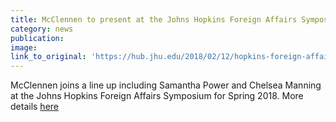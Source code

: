 ```yaml
---
title: McClennen to present at the Johns Hopkins Foreign Affairs Symposium
category: news
publication:
image:
link_to_original: 'https://hub.jhu.edu/2018/02/12/hopkins-foreign-affairs-symposium-lineup-2018/'
---
```


McClennen joins a line up including Samantha Power and Chelsea Manning at the Johns Hopkins Foreign Affairs Symposium for Spring 2018. More details [here](https://hub.jhu.edu/2018/02/12/hopkins-foreign-affairs-symposium-lineup-2018/)